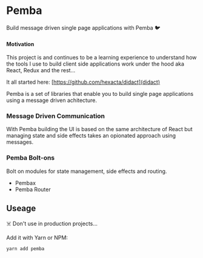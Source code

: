 # Pemba

Build message driven single page applications with Pemba 🐦
#### Motivation

This project is and continues to be a learning experience to understand how the tools I use to build client side applications work under the hood aka React, Redux and the rest...

It all started here: [https://github.com/hexacta/didact](didact)

Pemba is a set of libraries that enable you to build single page applications using a message driven achitecture. 

### Message Driven Communication

With Pemba building the UI is based on the same architecture of React but managing state and side effects takes an opionated approach using messages.

### Pemba Bolt-ons

Bolt on modules for state management, side effects and routing.

- Pembax
- Pemba Router


## Useage

☠️ Don't use in production projects...

Add it with Yarn or NPM:

```bash
yarn add pemba
```
